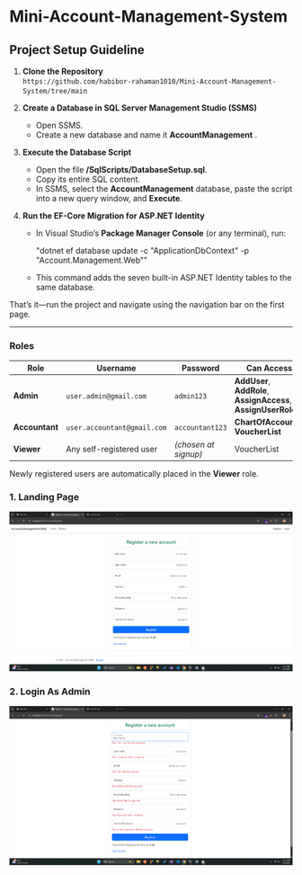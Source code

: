 # Mini-Account-Management-System

## Project Setup Guideline

1. **Clone the Repository**  
   `https://github.com/habibor-rahaman1010/Mini-Account-Management-System/tree/main`

2. **Create a Database in SQL Server Management Studio (SSMS)**  
   - Open SSMS.  
   - Create a new database and name it **AccountManagement** .

3. **Execute the Database Script**  
   - Open the file **/SqlScripts/DatabaseSetup.sql**.  
   - Copy its entire SQL content.  
   - In SSMS, select the **AccountManagement** database, paste the script into a new query window, and **Execute**.

4. **Run the EF-Core Migration for ASP.NET Identity**  
   - In Visual Studio’s **Package Manager Console** (or any terminal), run:  
   
     "dotnet ef database update -c "ApplicationDbContext" -p "Account.Management.Web""
   
   - This command adds the seven built-in ASP.NET Identity tables to the same database.

That’s it—run the project and navigate using the navigation bar on the first page.

---

### Roles

| Role | Username | Password | Can Access |
|------|----------|----------|------------|
| **Admin** | `user.admin@gmail.com` | `admin123` | **AddUser**, **AddRole**, **AssignAccess**, **AssignUserRole** |
| **Accountant** | `user.accountant@gmail.com` | `accountant123` | **ChartOfAccounts**, **VoucherList** |
| **Viewer** | Any self-registered user | *(chosen at signup)* | VoucherList |

Newly registered users are automatically placed in the **Viewer** role.

### 1. Landing Page  
![Landing Page](ScreenShots/Screenshot-1.png)

### 2. Login As Admin  
![Login As Admin](ScreenShots/Screenshot-2.png)